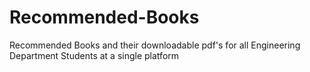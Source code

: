 # Recommended-Books

Recommended Books and their downloadable pdf's for all Engineering Department Students at a single platform 

